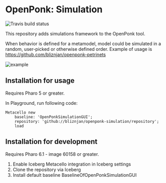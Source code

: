 # OpenPonk: Simulation

![Travis build status](https://api.travis-ci.org/bliznjan/openponk-simulation.svg?branch=master)

This repository adds simulations framework to the OpenPonk tool. 

When behavior is defined for a metamodel, model could be simulated in a random, user-picked or otherwise defined order.
Example of usage is https://github.com/bliznjan/openponk-petrinets

![example](http://www.mediafire.com/convkey/6324/fed28qgushayde6zg.jpg)

## Installation for usage

Requires Pharo 5 or greater.

In Playground, run following code:
```
Metacello new
    baseline: 'OpenPonkSimulationGUI';
    repository: 'github://bliznjan/openponk-simulation/repository';
    load
```

## Installation for development

Requires Pharo 6.1 - image 60158 or greater.

1. Enable Iceberg Metacello integration in Iceberg settings
1. Clone the repository via Iceberg
1. Install default baseline BaselineOfOpenPonkSimulationGUI
